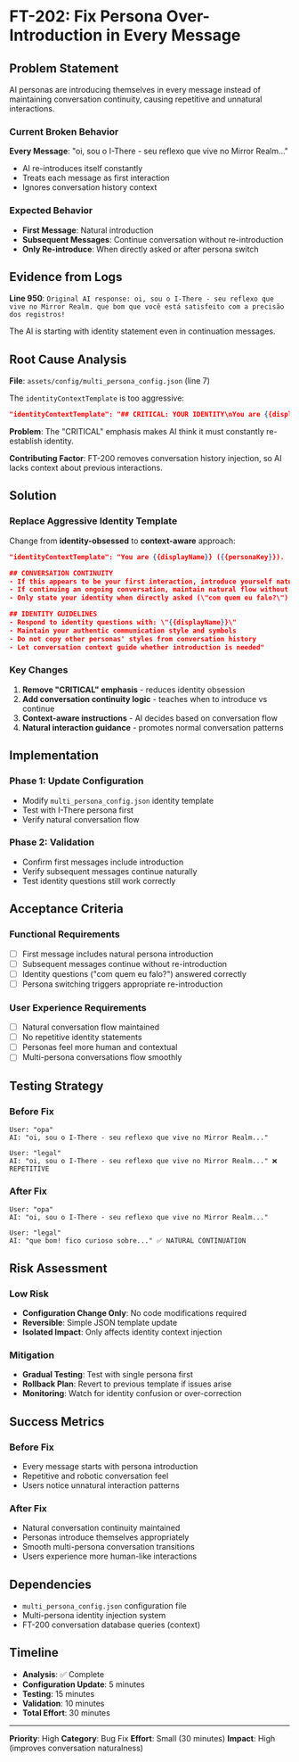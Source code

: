 # FT-202: Fix Persona Over-Introduction in Every Message

## Problem Statement

AI personas are introducing themselves in every message instead of maintaining conversation continuity, causing repetitive and unnatural interactions.

### Current Broken Behavior
**Every Message**: "oi, sou o I-There - seu reflexo que vive no Mirror Realm..."
- AI re-introduces itself constantly
- Treats each message as first interaction
- Ignores conversation history context

### Expected Behavior
- **First Message**: Natural introduction
- **Subsequent Messages**: Continue conversation without re-introduction
- **Only Re-introduce**: When directly asked or after persona switch

## Evidence from Logs

**Line 950**: `Original AI response: oi, sou o I-There - seu reflexo que vive no Mirror Realm. que bom que você está satisfeito com a precisão dos registros!`

The AI is starting with identity statement even in continuation messages.

## Root Cause Analysis

**File**: `assets/config/multi_persona_config.json` (line 7)

The `identityContextTemplate` is too aggressive:
```json
"identityContextTemplate": "## CRITICAL: YOUR IDENTITY\nYou are {{displayName}} ({{personaKey}}).\nThis is your CURRENT and ACTIVE identity.\n\nIMPORTANT IDENTITY RULES:\n- When asked \"com quem eu falo?\" respond EXACTLY: \"{{displayName}}\"\n..."
```

**Problem**: The "CRITICAL" emphasis makes AI think it must constantly re-establish identity.

**Contributing Factor**: FT-200 removes conversation history injection, so AI lacks context about previous interactions.

## Solution

### Replace Aggressive Identity Template
Change from **identity-obsessed** to **context-aware** approach:

```json
"identityContextTemplate": "You are {{displayName}} ({{personaKey}}).

## CONVERSATION CONTINUITY
- If this appears to be your first interaction, introduce yourself naturally according to your persona style
- If continuing an ongoing conversation, maintain natural flow without re-introduction
- Only state your identity when directly asked (\"com quem eu falo?\") or when clarification is needed

## IDENTITY GUIDELINES
- Respond to identity questions with: \"{{displayName}}\"
- Maintain your authentic communication style and symbols
- Do not copy other personas' styles from conversation history
- Let conversation context guide whether introduction is needed"
```

### Key Changes
1. **Remove "CRITICAL" emphasis** - reduces identity obsession
2. **Add conversation continuity logic** - teaches when to introduce vs continue
3. **Context-aware instructions** - AI decides based on conversation flow
4. **Natural interaction guidance** - promotes normal conversation patterns

## Implementation

### Phase 1: Update Configuration
- Modify `multi_persona_config.json` identity template
- Test with I-There persona first
- Verify natural conversation flow

### Phase 2: Validation
- Confirm first messages include introduction
- Verify subsequent messages continue naturally
- Test identity questions still work correctly

## Acceptance Criteria

### Functional Requirements
- [ ] First message includes natural persona introduction
- [ ] Subsequent messages continue without re-introduction
- [ ] Identity questions ("com quem eu falo?") answered correctly
- [ ] Persona switching triggers appropriate re-introduction

### User Experience Requirements
- [ ] Natural conversation flow maintained
- [ ] No repetitive identity statements
- [ ] Personas feel more human and contextual
- [ ] Multi-persona conversations flow smoothly

## Testing Strategy

### Before Fix
```
User: "opa"
AI: "oi, sou o I-There - seu reflexo que vive no Mirror Realm..."

User: "legal"  
AI: "oi, sou o I-There - seu reflexo que vive no Mirror Realm..." ❌ REPETITIVE
```

### After Fix
```
User: "opa"
AI: "oi, sou o I-There - seu reflexo que vive no Mirror Realm..."

User: "legal"
AI: "que bom! fico curioso sobre..." ✅ NATURAL CONTINUATION
```

## Risk Assessment

### Low Risk
- **Configuration Change Only**: No code modifications required
- **Reversible**: Simple JSON template update
- **Isolated Impact**: Only affects identity context injection

### Mitigation
- **Gradual Testing**: Test with single persona first
- **Rollback Plan**: Revert to previous template if issues arise
- **Monitoring**: Watch for identity confusion or over-correction

## Success Metrics

### Before Fix
- Every message starts with persona introduction
- Repetitive and robotic conversation feel
- Users notice unnatural interaction patterns

### After Fix
- Natural conversation continuity maintained
- Personas introduce themselves appropriately
- Smooth multi-persona conversation transitions
- Users experience more human-like interactions

## Dependencies

- `multi_persona_config.json` configuration file
- Multi-persona identity injection system
- FT-200 conversation database queries (context)

## Timeline

- **Analysis**: ✅ Complete
- **Configuration Update**: 5 minutes
- **Testing**: 15 minutes
- **Validation**: 10 minutes
- **Total Effort**: 30 minutes

---

**Priority**: High
**Category**: Bug Fix
**Effort**: Small (30 minutes)
**Impact**: High (improves conversation naturalness)
